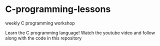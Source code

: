 # C-programming-lessons
weekly C programming workshop

Learn the C programming language!
Watch the youtube video and follow along with the code in this repository
